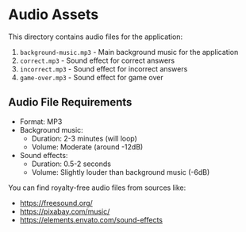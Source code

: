 # Audio Assets

This directory contains audio files for the application:

1. `background-music.mp3` - Main background music for the application
2. `correct.mp3` - Sound effect for correct answers
3. `incorrect.mp3` - Sound effect for incorrect answers
4. `game-over.mp3` - Sound effect for game over

## Audio File Requirements

- Format: MP3
- Background music:
  - Duration: 2-3 minutes (will loop)
  - Volume: Moderate (around -12dB)
- Sound effects:
  - Duration: 0.5-2 seconds
  - Volume: Slightly louder than background music (-6dB)

You can find royalty-free audio files from sources like:

- https://freesound.org/
- https://pixabay.com/music/
- https://elements.envato.com/sound-effects
